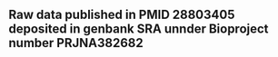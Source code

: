 ## Raw data published in PMID 28803405 deposited in genbank SRA unnder Bioproject number PRJNA382682

